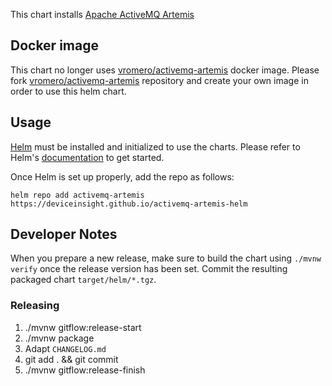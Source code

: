 This chart installs [Apache ActiveMQ Artemis](https://activemq.apache.org/components/artemis/)

## Docker image
This chart no longer uses [vromero/activemq-artemis](https://github.com/vromero/activemq-artemis-docker) docker image. 
Please fork [vromero/activemq-artemis](https://github.com/vromero/activemq-artemis-docker) repository and create your own image in order to use this helm chart.

## Usage

[Helm](https://helm.sh) must be installed and initialized to use the charts.
Please refer to Helm's [documentation](https://helm.sh/docs/) to get started.

Once Helm is set up properly, add the repo as follows:

```console
helm repo add activemq-artemis https://deviceinsight.github.io/activemq-artemis-helm
```

## Developer Notes

When you prepare a new release, make sure to build the chart using `./mvnw verify` once the release version has been set.
Commit the resulting packaged chart `target/helm/*.tgz`.

### Releasing
1) ./mvnw gitflow:release-start
2) ./mvnw package
3) Adapt `CHANGELOG.md`
4) git add . && git commit
5) ./mvnw gitflow:release-finish